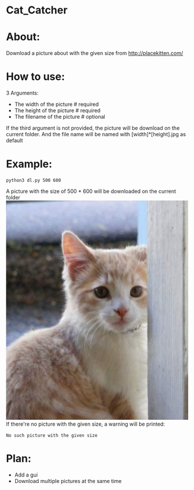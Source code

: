 # Cat_Catcher

About:
====
Download a picture about with the given size from http://placekitten.com/

How to use:
====
3  Arguments:

* The width of the picture  # required
* The height of the picture  # required
* The filename of the picture  # optional

If the third argument is not provided, the picture will be download on the current folder.
And the file name will be named with [width]*[height].jpg as default

Example:
====
```
python3 dl.py 500 600   
```
A picture with the size of 500 * 600 will be downloaded on the current folder <br>
![eg.jpg](/screenshots/eg.jpg) <br>
If there're no picture with the given size, a warning will be printed: <br>
```
No such picture with the given size
```

Plan:
====
* Add a gui
* Download multiple pictures at the same time
